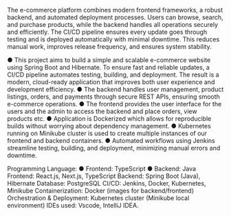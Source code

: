 The e-commerce platform combines modern frontend frameworks, a robust backend, and automated deployment processes. Users can browse, search, and purchase products, while the backend handles all operations securely and efficiently. The CI/CD pipeline ensures every update goes through testing and is deployed automatically with minimal downtime. This reduces manual work, improves release frequency, and ensures system stability.

● This project aims to build a simple and scalable e-commerce website using Spring
Boot and Hibernate. To ensure fast and reliable updates, a CI/CD pipeline automates
testing, building, and deployment. The result is a modern, cloud-ready application that
improves both user experience and development efficiency.
● The backend handles user management, product listings, orders, and payments
through secure REST APIs, ensuring smooth e-commerce operations.
● The frontend provides the user interface for the users and the admin to access the backend and place orders, view products etc.
● Application is Dockerized which allows for reproducible builds without worrying about dependency management.
● Kubernetes running on Minikube cluster is used to create multiple instances of our frontend and backend containers.
● Automated workflows using Jenkins streamline testing, building, and deployment, minimizing manual errors and downtime.

Programming Language:
● Frontend: TypeScript
● Backend: Java
Frontend: React.js, Next.js, TypeScript
Backend: Spring Boot (Java), Hibernate
Database: PostgreSQL
CI/CD: Jenkins, Docker, Kubernetes, Minikube
Containerization: Docker (images for backend/frontend)
Orchestration & Deployment: Kubernetes cluster (Minikube local environment)
IDEs used: Vscode, IntelliJ IDEA.

